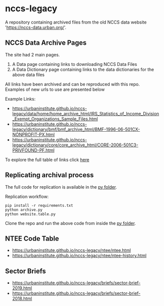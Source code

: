 # nccs-legacy

A repository containing archived files from the old NCCS data website 'https://nccs-data.urban.org/'. 

## NCCS Data Archive Pages

The site had 2 main pages.

 1. A Data page containing links to downloading NCCS Data Files
 2. A Data Dictionary page containing links to the data dictionaries for the above data files

All links have been archived and can be reproduced with this repo. Examples of new urls to use are presented below

Example Links:

* https://urbaninstitute.github.io/nccs-legacy/data/home/home_archive_html/IRS_Statistics_of_Income_Division_Exempt_Organizations_Sample_Files.html
* https://urbaninstitute.github.io/nccs-legacy/dictionary/bmf/bmf_archive_html/BMF-1996-06-501CX-NONPROFIT-PX.html
* https://urbaninstitute.github.io/nccs-legacy/dictionary/core/core_archive_html/CORE-2006-501C3-PRIVFOUND-PF.html

To explore the full table of links click [here](https://github.com/UrbanInstitute/nccs-legacy/blob/main/Archive.md)

## Replicating archival process

The full code for replication is available in the [py folder](https://github.com/UrbanInstitute/nccs-legacy/tree/main/py).

Replication workflow:

```
pip install -r requirements.txt
python archive.py
python website.table.py
```

Clone the repo and run the above code from inside the [py folder](https://github.com/UrbanInstitute/nccs-legacy/tree/main/py).

## NTEE Code Table

* https://urbaninstitute.github.io/nccs-legacy/ntee/ntee.html
* https://urbaninstitute.github.io/nccs-legacy/ntee/ntee-history.html

## Sector Briefs

* https://urbaninstitute.github.io/nccs-legacy/briefs/sector-brief-2019.html
* https://urbaninstitute.github.io/nccs-legacy/briefs/sector-brief-2018.html

